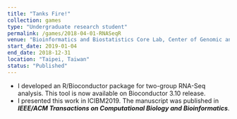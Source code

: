 ```yaml
---
title: "Tanks Fire!"
collection: games
type: "Undergraduate research student"
permalink: /games/2018-04-01-RNASeqR
venue: "Bioinformatics and Biostatistics Core Lab, Center of Genomic and Precision Medicine, National Taiwan University"
start_date: 2019-01-04
end_date: 2018-12-31
location: "Taipei, Taiwan"
status: "Published"
---
```


* I developed an R/Bioconductor package for two-group RNA-Seq analysis. This tool is now available on Bioconductor 3.10 release.
* I presented this work in ICIBM2019. The manuscript was published in ***IEEE/ACM Transactions on Computational Biology and Bioinformatics***.
